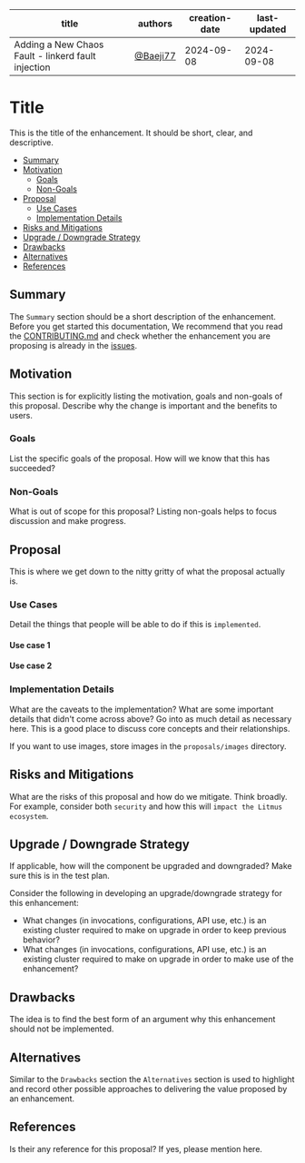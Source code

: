 | title                                              | authors                                | creation-date | last-updated |
|----------------------------------------------------|----------------------------------------|---------------|-------------|
| Adding a New Chaos Fault - linkerd fault injection | [@Baeji77](https://github.com/BaeJi77) | 2024-09-08    | 2024-09-08  |

# Title

This is the title of the enhancement. It should be short, clear, and descriptive.

- [Summary](#summary)
- [Motivation](#motivation)
  - [Goals](#goals)
  - [Non-Goals](#non-goals)
- [Proposal](#proposal)
  - [Use Cases](#use-cases)
  - [Implementation Details](#implementation-details)
- [Risks and Mitigations](#risks-and-mitigations)
- [Upgrade / Downgrade Strategy](#upgrade--downgrade-strategy)
- [Drawbacks](#drawbacks)
- [Alternatives](#alternatives)
- [References](#references)

## Summary

The `Summary` section should be a short description of the enhancement. Before you get started this documentation, We recommend that you read the [CONTRIBUTING.md](https://github.com/litmuschaos/litmus/blob/master/CONTRIBUTING.md) and check whether the enhancement you are proposing is already in the [issues](https://github.com/litmuschaos/litmus/issues).

## Motivation

This section is for explicitly listing the motivation, goals and non-goals of this proposal. Describe why the change is important and the benefits to users.

### Goals

List the specific goals of the proposal. How will we know that this has succeeded?

### Non-Goals

What is out of scope for this proposal? Listing non-goals helps to focus discussion and make progress.

## Proposal

This is where we get down to the nitty gritty of what the proposal actually is.

### Use Cases

Detail the things that people will be able to do if this is `implemented`.

#### Use case 1

#### Use case 2

### Implementation Details

What are the caveats to the implementation? What are some important details that didn't come across above? Go into as much detail as necessary here. This is a good place to discuss core concepts and their relationships.

If you want to use images, store images in the `proposals/images` directory.

## Risks and Mitigations

What are the risks of this proposal and how do we mitigate. Think broadly. For example, consider both `security` and how this will `impact the Litmus ecosystem`.

## Upgrade / Downgrade Strategy

If applicable, how will the component be upgraded and downgraded? Make sure this is in the test plan.

Consider the following in developing an upgrade/downgrade strategy for this enhancement:

- What changes (in invocations, configurations, API use, etc.) is an existing cluster required to make on upgrade in order to keep previous behavior?
- What changes (in invocations, configurations, API use, etc.) is an existing cluster required to make on upgrade in order to make use of the enhancement?

## Drawbacks

The idea is to find the best form of an argument why this enhancement should not be implemented.

## Alternatives

Similar to the `Drawbacks` section the `Alternatives` section is used to highlight and record other possible approaches to delivering the value proposed by an enhancement.

## References

Is their any reference for this proposal? If yes, please mention here.
